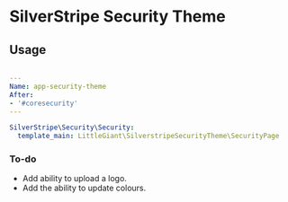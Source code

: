 # SilverStripe Security Theme

## Usage

```yml

---
Name: app-security-theme
After:
- '#coresecurity'
---

SilverStripe\Security\Security:
  template_main: LittleGiant\SilverstripeSecurityTheme\SecurityPage

```

### To-do

- Add ability to upload a logo.
- Add the ability to update colours.
